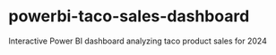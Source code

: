 # powerbi-taco-sales-dashboard
Interactive Power BI dashboard analyzing taco product sales for 2024
